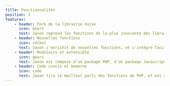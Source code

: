 ```yaml
---
title: Fonctionnalités
position: 3
features:
    - header: Fork de la librairie Xajax
      icon: heart
      text: Jaxon reprend les fonctions de la plus innovante des librairies pour créer des applications Ajax en PHP.
    - header: Nouvelles fonctions
      icon: rocket
      text: Jaxon s'enrichit de nouvelles fonctions, et s'intègre facilement avec les frameworks et CMS PHP existants.
    - header: Modulaire et extensible
      icon: gears
      text: Jaxon est composé d'un package PHP, d'un package Javascript, et de plugins qui lui ajoutent plus de fonctions.
    - header: Code concis et moderne
      icon: code
      text: Jaxon tire le meilleur parti des fonctions de PHP, et est compatible avec ses dernières versions.
---
```


